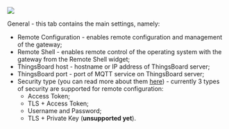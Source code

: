 ![](https://img.thingsboard.io/gateway/dashboard/gateway-dashboard-general-conf.png)

General - this tab contains the main settings, namely:
- Remote Configuration - enables remote configuration and management of the gateway;
- Remote Shell - enables remote control of the operating system with the gateway from the Remote Shell widget;
- ThingsBoard host - hostname or IP address of ThingsBoard server;
- ThingsBoard port - port of MQTT service on ThingsBoard server;
- Security type (you can read more about them [here](/docs/iot-gateway/configuration/#subsection-security)) - currently 3 types of security are supported for remote configuration:
  - Access Token;
  - TLS + Access Token;
  - Username and Password;
  - TLS + Private Key (**unsupported yet**).
